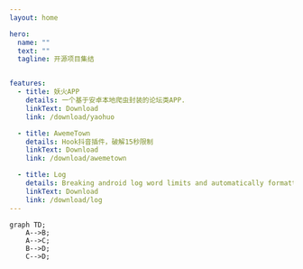 ```yaml
---
layout: home

hero:
  name: ""
  text: ""
  tagline: 开源项目集结


features:
  - title: 妖火APP
    details: 一个基于安卓本地爬虫封装的论坛类APP.
    linkText: Download
    link: /download/yaohuo

  - title: AwemeTown
    details: Hook抖音插件，破解15秒限制 
    linkText: Download
    link: /download/awemetown

  - title: Log
    details: Breaking android log word limits and automatically formatting json.
    linkText: Download
    link: /download/log
---
```

```mermaid
graph TD;
    A-->B;
    A-->C;
    B-->D;
    C-->D;
```